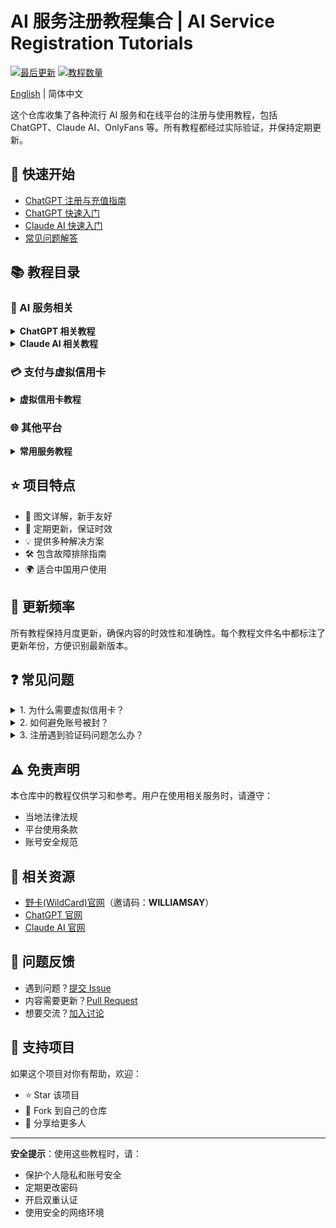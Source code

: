 # AI 服务注册教程集合 | AI Service Registration Tutorials

[![最后更新](https://img.shields.io/badge/最后更新-2024.03-blue.svg)](https://github.com/yourusername/register-tutorial)
[![教程数量](https://img.shields.io/badge/教程数量-23+-brightgreen.svg)](https://github.com/yourusername/register-tutorial)

[English](./README_EN.md) | 简体中文

这个仓库收集了各种流行 AI 服务和在线平台的注册与使用教程，包括 ChatGPT、Claude AI、OnlyFans 等。所有教程都经过实际验证，并保持定期更新。

## 🚀 快速开始

- [ChatGPT 注册与充值指南](tutorials/chatgpt-2025-注册充值指南.md)
- [ChatGPT 快速入门](tutorials/chatgpt-2025-入门使用教程.md)
- [Claude AI 快速入门](tutorials/claude-2025-免费使用教程.md)
- [常见问题解答](#常见问题)

## 📚 教程目录

### 🤖 AI 服务相关

<details>
<summary><b>ChatGPT 相关教程</b></summary>

- 入门指南
  - [ChatGPT 注册与充值指南](tutorials/chatgpt-2025-注册充值指南.md)
  - [ChatGPT 入门使用教程](tutorials/chatgpt-2025-入门使用教程.md)
  - [ChatGPT 手机使用教程](tutorials/chatgpt-2025-手机使用教程.md)

- 账号注册
  - [ChatGPT 官方账号注册指南](tutorials/chatgpt-2025-官方账号注册指南.md)
  - [ChatGPT 快速注册教程](tutorials/chatgpt-2025-快速注册教程.md)
  - [ChatGPT 一键注册使用教程](tutorials/chatgpt-2025-一键注册使用教程.md)
  - [ChatGPT 无需验证码注册教程](tutorials/chatgpt-2025-无需验证码注册教程.md)

- 进阶使用
  - [ChatGPT Plus 虚拟卡升级教程](tutorials/chatgpt-2025-plus虚拟卡升级教程.md)
  - [ChatGPT Plus 升级指南](tutorials/chatgpt-2025-plus升级指南.md)
  - [AI 服务防封号终极指南](tutorials/ai-2025-防封号终极指南.md)
</details>

<details>
<summary><b>Claude AI 相关教程</b></summary>

- [Claude AI 免费使用教程](tutorials/claude-2025-免费使用教程.md)
- [Claude AI 注册教程](tutorials/claude-2025-注册教程.md)
- [Claude AI 防封号指南](tutorials/claude-2025-防封号指南.md)
- [Claude AI 无验证码注册教程](tutorials/claude-2025-无验证码注册教程.md)
</details>

### 💳 支付与虚拟信用卡

<details>
<summary><b>虚拟信用卡教程</b></summary>

- [WildCard 注册教程](tutorials/wildcard-2025-注册教程.md)
- [WildCard 新手入门教程](tutorials/wildcard-2025-新手入门教程.md)
- [虚拟信用卡 USDT 支付平台推荐](tutorials/virtualcard-2025-usdt支付平台推荐.md)
- [OpenAI 付款问题解决方案](tutorials/openai-2025-付款问题解决方案.md)
</details>

### 🌐 其他平台

<details>
<summary><b>常用服务教程</b></summary>

- [Gmail 邮箱注册指南](tutorials/gmail-2025-注册指南.md)
- [YouTube Premium 订阅指南](tutorials/youtube-2025-premium订阅指南.md)
- [OnlyFans 注册订阅教程](tutorials/onlyfans-2025-注册订阅教程.md)
- [OnlyFans 虚拟卡支付教程](tutorials/onlyfans-2025-虚拟卡支付教程.md)
- [FanBOX 订阅支付教程](tutorials/fanbox-2025-订阅支付教程.md)
</details>

## ⭐️ 项目特点

- 📝 图文详解，新手友好
- 🔄 定期更新，保证时效
- 💡 提供多种解决方案
- 🛠 包含故障排除指南
- 🌍 适合中国用户使用

## 🔄 更新频率

所有教程保持月度更新，确保内容的时效性和准确性。每个教程文件名中都标注了更新年份，方便识别最新版本。

## ❓ 常见问题

<details>
<summary>1. 为什么需要虚拟信用卡？</summary>
国内用户订阅 ChatGPT Plus、Claude Pro 等服务时，普通信用卡可能无法完成支付。虚拟信用卡提供了可靠的支付解决方案。
</details>

<details>
<summary>2. 如何避免账号被封？</summary>
请参考[AI 服务防封号终极指南](tutorials/ai-2025-防封号终极指南.md)，合理使用代理和浏览器环境。
</details>

<details>
<summary>3. 注册遇到验证码问题怎么办？</summary>
可以参考[Claude AI 无验证码注册教程](tutorials/claude-2025-无验证码注册教程.md)，使用推荐的接码平台。
</details>

## ⚠️ 免责声明

本仓库中的教程仅供学习和参考。用户在使用相关服务时，请遵守：
- 当地法律法规
- 平台使用条款
- 账号安全规范

## 🔗 相关资源

- [野卡(WildCard)官网](https://yeka.ai/i/WILLIAMSAY)（邀请码：**WILLIAMSAY**）
- [ChatGPT 官网](https://chat.openai.com/)
- [Claude AI 官网](https://claude.ai/)

## 📢 问题反馈

- 遇到问题？[提交 Issue](../../issues)
- 内容需要更新？[Pull Request](../../pulls)
- 想要交流？[加入讨论](../../discussions)

## 🌟 支持项目

如果这个项目对你有帮助，欢迎：
- ⭐️ Star 该项目
- 🔄 Fork 到自己的仓库
- 📢 分享给更多人

---

**安全提示**：使用这些教程时，请：
- 保护个人隐私和账号安全
- 定期更改密码
- 开启双重认证
- 使用安全的网络环境